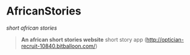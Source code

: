 # AfricanStories
*short african stories*
> __An african short stories website__
short story app (http://optician-recruit-10840.bitballoon.com/)
